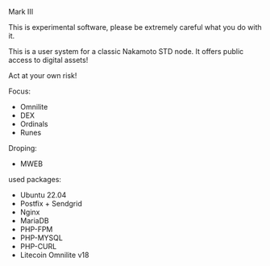 Mark III

This is experimental software, please be extremely careful what you do with it.

This is a user system for a classic Nakamoto STD node.
It offers public access to digital assets!

Act at your own risk!

Focus:
- Omnilite
- DEX
- Ordinals
- Runes

Droping:
- MWEB

used packages:
- Ubuntu 22.04
- Postfix + Sendgrid
- Nginx
- MariaDB
- PHP-FPM
- PHP-MYSQL
- PHP-CURL
- Litecoin Omnilite v18
